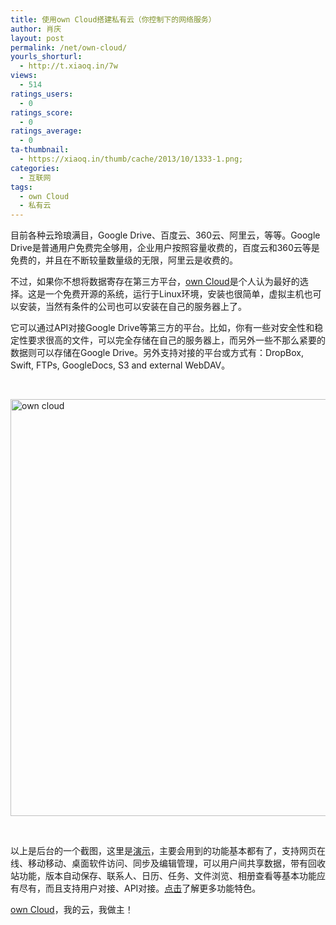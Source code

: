 ```yaml
---
title: 使用own Cloud搭建私有云（你控制下的网络服务）
author: 肖庆
layout: post
permalink: /net/own-cloud/
yourls_shorturl:
  - http://t.xiaoq.in/7w
views:
  - 514
ratings_users:
  - 0
ratings_score:
  - 0
ratings_average:
  - 0
ta-thumbnail:
  - https://xiaoq.in/thumb/cache/2013/10/1333-1.png;
categories:
  - 互联网
tags:
  - own Cloud
  - 私有云
---
```

目前各种云玲琅满目，Google Drive、百度云、360云、阿里云，等等。Google Drive是普通用户免费完全够用，企业用户按照容量收费的，百度云和360云等是免费的，并且在不断较量数量级的无限，阿里云是收费的。

不过，如果你不想将数据寄存在第三方平台，<a title="own Cloud" href="http://owncloud.org/" target="_blank">own Cloud</a>是个人认为最好的选择。这是一个免费开源的系统，运行于Linux环境，安装也很简单，虚拟主机也可以安装，当然有条件的公司也可以安装在自己的服务器上了。

它可以通过API对接Google Drive等第三方的平台。比如，你有一些对安全性和稳定性要求很高的文件，可以完全存储在自己的服务器上，而另外一些不那么紧要的数据则可以存储在Google Drive。另外支持对接的平台或方式有：DropBox, Swift, FTPs, GoogleDocs, S3 and external WebDAV。

&nbsp;

<img class="alignnone size-full wp-image-1334" alt="own cloud" src="http://cdn.xiaoq.in/2013/10/own-cloud.png" width="1366" height="667" />

&nbsp;

以上是后台的一个截图，这里是<a href="http://demo.owncloud.org/" target="_blank">演示</a>，主要会用到的功能基本都有了，支持网页在线、移动移动、桌面软件访问、同步及编辑管理，可以用户间共享数据，带有回收站功能，版本自动保存、联系人、日历、任务、文件浏览、相册查看等基本功能应有尽有，而且支持用户对接、API对接。<a href="http://owncloud.org/features/" target="_blank">点击</a>了解更多功能特色。

<span class='wp_keywordlink_affiliate'><a href="https://xiaoq.in/tag/own-cloud/" title="查看own Cloud中的全部文章" target="_blank">own Cloud</a></span>，我的云，我做主！